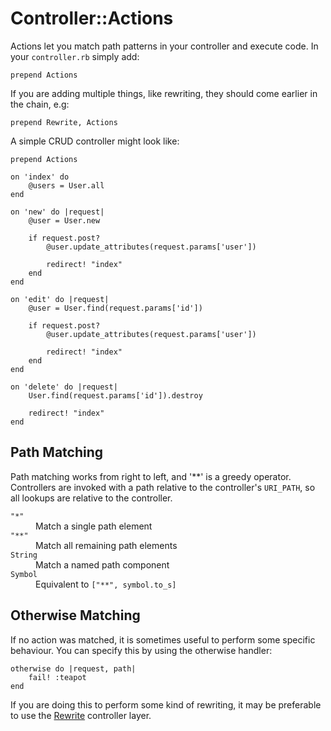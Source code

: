 # Controller::Actions

Actions let you match path patterns in your controller and execute code. In your `controller.rb` simply add:

	prepend Actions

If you are adding multiple things, like rewriting, they should come earlier in the chain, e.g:

	prepend Rewrite, Actions

A simple CRUD controller might look like:

	prepend Actions
	
	on 'index' do
		@users = User.all
	end
	
	on 'new' do |request|
		@user = User.new
		
		if request.post?
			@user.update_attributes(request.params['user'])
			
			redirect! "index"
		end
	end
	
	on 'edit' do |request|
		@user = User.find(request.params['id'])
		
		if request.post?
			@user.update_attributes(request.params['user'])
			
			redirect! "index"
		end
	end
	
	on 'delete' do |request|
		User.find(request.params['id']).destroy
		
		redirect! "index"
	end
	
## Path Matching

Path matching works from right to left, and '**' is a greedy operator. Controllers are invoked with a path relative to the controller's `URI_PATH`, so all lookups are relative to the controller.

<dl>
	<dt><code>"*"</code></dt>
	<dd>Match a single path element</dd>
	<dt><code>"**"</code></dt>
	<dd>Match all remaining path elements</dd>
	<dt><code>String</code></dt>
	<dd>Match a named path component</dd>
	<dt><code>Symbol</code></dt>
	<dd>Equivalent to <code>["**", symbol.to_s]</code></dd>
</dl>

## Otherwise Matching

If no action was matched, it is sometimes useful to perform some specific behaviour. You can specify this by using the otherwise handler:

	otherwise do |request, path|
		fail! :teapot
	end

If you are doing this to perform some kind of rewriting, it may be preferable to use the [Rewrite](rewrite/) controller layer.